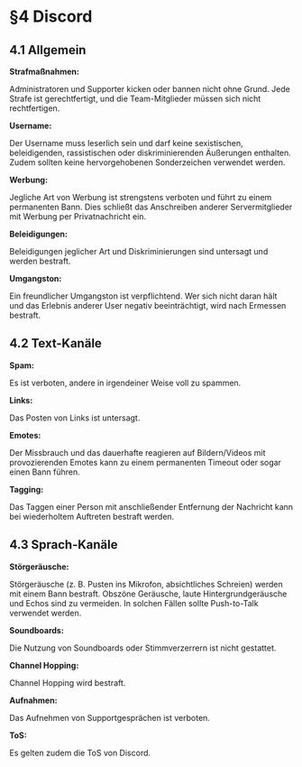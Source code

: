 # §4 Discord

## 4.1 Allgemein
**Strafmaßnahmen:**

Administratoren und Supporter kicken oder bannen nicht ohne Grund. Jede Strafe ist gerechtfertigt, und die Team-Mitglieder müssen sich nicht rechtfertigen.

**Username:**

Der Username muss leserlich sein und darf keine sexistischen, beleidigenden, rassistischen oder diskriminierenden Äußerungen enthalten. Zudem sollten keine hervorgehobenen Sonderzeichen verwendet werden.

**Werbung:**

Jegliche Art von Werbung ist strengstens verboten und führt zu einem permanenten Bann. Dies schließt das Anschreiben anderer Servermitglieder mit Werbung per Privatnachricht ein.

**Beleidigungen:**

Beleidigungen jeglicher Art und Diskriminierungen sind untersagt und werden bestraft.

**Umgangston:**

Ein freundlicher Umgangston ist verpflichtend. Wer sich nicht daran hält und das Erlebnis anderer User negativ beeinträchtigt, wird nach Ermessen bestraft.

## 4.2 Text-Kanäle
**Spam:**

Es ist verboten, andere in irgendeiner Weise voll zu spammen.

**Links:**

Das Posten von Links ist untersagt.

**Emotes:**

Der Missbrauch und das dauerhafte reagieren auf Bildern/Videos mit provozierenden Emotes kann zu einem permanenten Timeout oder sogar einen Bann führen.

**Tagging:**

Das Taggen einer Person mit anschließender Entfernung der Nachricht kann bei wiederholtem Auftreten bestraft werden.

## 4.3 Sprach-Kanäle
**Störgeräusche:**

Störgeräusche (z. B. Pusten ins Mikrofon, absichtliches Schreien) werden mit einem Bann bestraft. Obszöne Geräusche, laute Hintergrundgeräusche und Echos sind zu vermeiden. In solchen Fällen sollte Push-to-Talk verwendet werden.

**Soundboards:**

Die Nutzung von Soundboards oder Stimmverzerrern ist nicht gestattet.

**Channel Hopping:**

Channel Hopping wird bestraft.

**Aufnahmen:**

Das Aufnehmen von Supportgesprächen ist verboten.

**ToS:**

Es gelten zudem die ToS von Discord.

